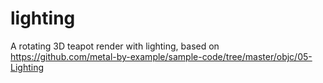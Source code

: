 # lighting

A rotating 3D teapot render with lighting, based on https://github.com/metal-by-example/sample-code/tree/master/objc/05-Lighting
